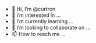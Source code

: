 - 👋 Hi, I’m @curtron
- 👀 I’m interested in ...
- 🌱 I’m currently learning ...
- 💞️ I’m looking to collaborate on ...
- 📫 How to reach me ...

<!---
curtron/curtron is a ✨ special ✨ repository because its `README.md` (this file) appears on your GitHub profile.
You can click the Preview link to take a look at your changes.
--->
